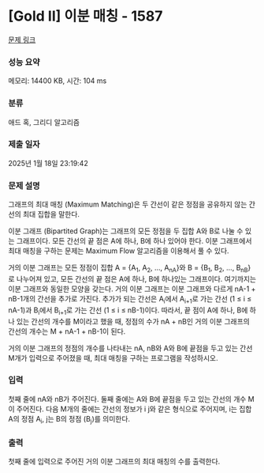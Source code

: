 # [Gold II] 이분 매칭 - 1587 

[문제 링크](https://www.acmicpc.net/problem/1587) 

### 성능 요약

메모리: 14400 KB, 시간: 104 ms

### 분류

애드 혹, 그리디 알고리즘

### 제출 일자

2025년 1월 18일 23:19:42

### 문제 설명

<p>그래프의 최대 매칭 (Maximum Matching)은 두 간선이 같은 정점을 공유하지 않는 간선의 최대 집합을 말한다.</p>

<p>이분 그래프 (Bipartited Graph)는 그래프의 모든 정점을 두 집합 A와 B로 나눌 수 있는 그래프이다. 모든 간선의 끝 점은 A에 하나, B에 하나 있어야 한다. 이분 그래프에서 최대 매칭을 구하는 문제는 Maximum Flow 알고리즘을 이용해서 풀 수 있다.</p>

<p>거의 이분 그래프는 모든 정점이 집합 A = {A<sub>1</sub>, A<sub>2</sub>, …, A<sub>nA</sub>}와 B = {B<sub>1</sub>, B<sub>2</sub>, …, B<sub>nB</sub>}로 나누어져 있고, 모든 간선의 끝 점은 A에 하나, B에 하나있는 그래프이다. 여기까지는 이분 그래프와 동일한 모양을 갖는다. 거의 이분 그래프는 이분 그래프와 다르게 nA-1 + nB-1개의 간선을 추가로 가진다. 추가가 되는 간선은 A<sub>i</sub>에서 A<sub>i+1</sub>로 가는 간선 (1 ≤ i ≤ nA-1)과 B<sub>i</sub>에서 B<sub>i+1</sub>로 가는 간선 (1 ≤ i ≤ nB-1)이다. 따라서, 끝 점이 A에 하나, B에 하나 있는 간선의 개수를 M이라고 했을 때, 정점의 수가 nA + nB인 거의 이분 그래프의 간선의 개수는 M + nA-1 + nB-1이 된다.</p>

<p>거의 이분 그래프의 정점의 개수를 나타내는 nA, nB와 A와 B에 끝점을 두고 있는 간선 M개가 입력으로 주어졌을 때, 최대 매칭을 구하는 프로그램을 작성하시오.</p>

### 입력 

 <p>첫째 줄에 nA와 nB가 주어진다. 둘째 줄에는 A와 B에 끝점을 두고 있는 간선의 개수 M이 주어진다. 다음 M개의 줄에는 간선의 정보가 i j와 같은 형식으로 주어지며, i는 집합 A의 정점 A<sub>i</sub>, j는 B의 정점 (B<sub>j</sub>)를 의미한다.</p>

### 출력 

 <p>첫째 줄에 입력으로 주어진 거의 이분 그래프의 최대 매칭의 수를 출력한다.</p>

